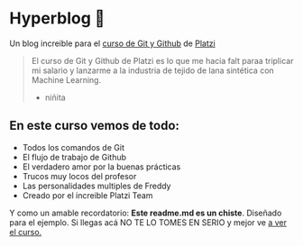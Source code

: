 # Hyperblog 💚
Un blog increible para el [curso de Git y Github](https://platzi.com/clases/git-github/ "curso de Git y Github") de [Platzi](https://platzi.com "Platzi")
> El curso de Git y Github de Platzi es lo que me hacia falt paraa triplicar mi salario y lanzarme a la industria de tejido de lana sintética con Machine Learning.
> - niñita

## En este curso vemos de todo:
* Todos los comandos de Git
* El flujo de trabajo de Github
* El verdadero amor por la buenas prácticas
* Trucos muy locos del profesor
* Las personalidades multiples de Freddy
* Creado por el increible Platzi Team

Y como un amable recordatorio: **Este readme.md es un chiste**. Diseñado para el ejemplo. Si llegas acá NO TE LO TOMES EN SERIO y mejor ve [a ver el curso.](https://platzi.com/clases/git-github/ "a ver el curso")